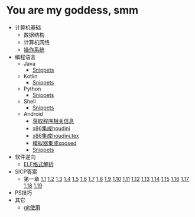 # You are my goddess, smm


* 计算机基础
  * 数据结构
  * 计算机网络
  * [操作系统](/os/os.md)
* 编程语言
  * Java
    * [Snippets](/java/snippets.md)
  * Kotlin
    * [Snippets](/kotlin/snippets.md)
  * Python
    * [Snippets](/python/snippets.md)
  * Shell
    * [Snippets](/shell/snippets.md)
  * Android
    * [获取程序相关信息](/android/get_signature.md)
    * [x86集成houdini](/android/x86集成houdini.md)
    * [x86集成houdini.tex](/android/x86集成houdini.tex)
    * [模拟器集成xposed](/android/模拟器集成xposed.md)
    * [Snippets](/android/snippets.md)
* 软件逆向
  * [ELF格式解析](/python/ELF文件格式解析.md)
* SICP答案
  * 第一章 [1.1](/sicp/chapter1/1.1.md) [1.2](/sicp/chapter1/1.2.md) [1.3](/sicp/chapter1/1.3.md) [1.4](/sicp/chapter1/1.4.md) [1.5](/sicp/chapter1/1.5.md) [1.6](/sicp/chapter1/1.6.md) [1.7](/sicp/chapter1/1.7.md) [1.8](/sicp/chapter1/1.8.md) [1.9](/sicp/chapter1/1.9.md) [1.10](/sicp/chapter1/1.10.md) [1.11](/sicp/chapter1/1.11.md) [1.12](/sicp/chapter1/1.12.md) [1.13](/sicp/chapter1/1.13.md) [1.14](/sicp/chapter1/1.14.md) [1.15](/sicp/chapter1/1.15.md) [1.16](/sicp/chapter1/1.16.md) [1.17](/sicp/chapter1/1.17.md) [1.18](/sicp/chapter1/1.18.md) [1.19](/sicp/chapter1/1.19.md)
* PS技巧
* 其它
  * [git使用](/others/git.md)

